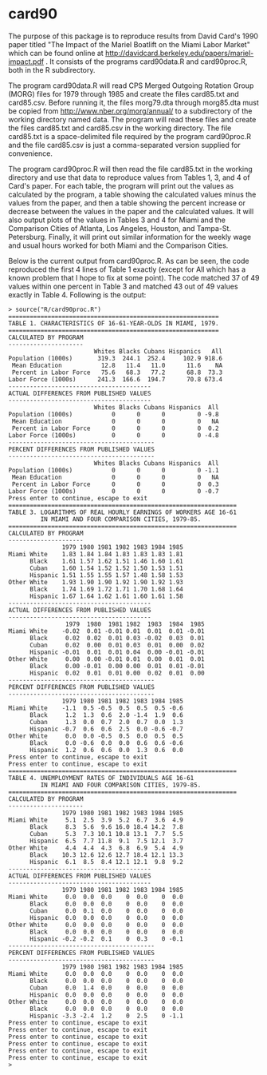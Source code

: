 # card90

The purpose of this package is to reproduce results from David Card's 1990 paper titled "The Impact of the Mariel Boatlift on the Miami Labor Market" which can be found online at http://davidcard.berkeley.edu/papers/mariel-impact.pdf .  It consists of the programs card90data.R and card90proc.R, both in the R subdirectory.

The program card90data.R will read CPS Merged Outgoing Rotation Group (MORG) files for 1979 through 1985 and create the files card85.txt and card85.csv.  Before running it, the files morg79.dta through morg85.dta must be copied from http://www.nber.org/morg/annual/ to a subdirectory of the working directory named data.  The program will read these files and create the files card85.txt and card85.csv  in the working directory.  The file card85.txt is a space-delimited file required by the program card90proc.R and the file card85.csv is just a comma-separated version supplied for convenience.

The program card90proc.R will then read the file card85.txt in the working directory and use that data to reproduce values from Tables 1, 3, and 4 of Card's paper.  For each table, the program will print out the values as calculated by the program, a table showing the calculated values minus the values from the paper, and then a table showing the percent increase or decrease between the values in the paper and the calculated values.  It will also output plots of the values in Tables 3 and 4 for Miami and the Comparison Cities of Atlanta, Los Angeles, Houston, and Tampa-St. Petersburg.  Finally, it will print out similar information for the weekly wage and usual hours worked for both Miami and the Comparison Cities.

Below is the current output from card90proc.R.  As can be seen, the code reproduced the first 4 lines of Table 1 exactly (except for All which has a known problem that I hope to fix at some point).  The code matched 37 of 49 values within one percent in Table 3 and matched 43 out of 49 values exactly in Table 4.  Following is the output:

```
> source("R/card90proc.R")
===========================================================
TABLE 1. CHARACTERISTICS OF 16-61-YEAR-OLDS IN MIAMI, 1979.
===========================================================
CALCULATED BY PROGRAM
---------------------
                        Whites Blacks Cubans Hispanics   All
Population (1000s)       319.3  244.1  252.4     102.9 918.6
 Mean Education           12.8   11.4   11.0      11.6    NA
 Percent in Labor Force   75.6   68.3   77.2      68.8  73.3
Labor Force (1000s)      241.3  166.6  194.7      70.8 673.4
----------------------------------------
ACTUAL DIFFERENCES FROM PUBLISHED VALUES
----------------------------------------
                        Whites Blacks Cubans Hispanics  All
Population (1000s)           0      0      0         0 -9.8
 Mean Education              0      0      0         0   NA
 Percent in Labor Force      0      0      0         0  0.2
Labor Force (1000s)          0      0      0         0 -4.8
-----------------------------------------
PERCENT DIFFERENCES FROM PUBLISHED VALUES
-----------------------------------------
                        Whites Blacks Cubans Hispanics  All
Population (1000s)           0      0      0         0 -1.1
 Mean Education              0      0      0         0   NA
 Percent in Labor Force      0      0      0         0  0.3
Labor Force (1000s)          0      0      0         0 -0.7
Press enter to continue, escape to exit
================================================================
TABLE 3. LOGARITHMS OF REAL HOURLY EARNINGS OF WORKERS AGE 16-61
         IN MIAMI AND FOUR COMPARISON CITIES, 1979-85.
================================================================
CALCULATED BY PROGRAM
---------------------
               1979 1980 1981 1982 1983 1984 1985
Miami White    1.83 1.84 1.84 1.83 1.83 1.83 1.81
      Black    1.61 1.57 1.62 1.51 1.46 1.60 1.61
      Cuban    1.60 1.54 1.52 1.52 1.50 1.53 1.51
      Hispanic 1.51 1.55 1.55 1.57 1.48 1.58 1.53
Other White    1.93 1.90 1.90 1.92 1.90 1.92 1.93
      Black    1.74 1.69 1.72 1.71 1.70 1.68 1.64
      Hispanic 1.67 1.64 1.62 1.61 1.60 1.61 1.58
----------------------------------------
ACTUAL DIFFERENCES FROM PUBLISHED VALUES
----------------------------------------
                1979  1980  1981 1982  1983  1984  1985
Miami White    -0.02  0.01 -0.01 0.01  0.01  0.01 -0.01
      Black     0.02  0.02  0.01 0.03 -0.02  0.03  0.01
      Cuban     0.02  0.00  0.01 0.03  0.01  0.00  0.02
      Hispanic -0.01  0.01  0.01 0.04  0.00 -0.01 -0.01
Other White     0.00  0.00 -0.01 0.01  0.00  0.01  0.01
      Black     0.00 -0.01  0.00 0.00  0.01  0.01 -0.01
      Hispanic  0.02  0.01  0.01 0.00  0.02  0.01  0.00
-----------------------------------------
PERCENT DIFFERENCES FROM PUBLISHED VALUES
-----------------------------------------
               1979 1980 1981 1982 1983 1984 1985
Miami White    -1.1  0.5 -0.5  0.5  0.5  0.5 -0.6
      Black     1.2  1.3  0.6  2.0 -1.4  1.9  0.6
      Cuban     1.3  0.0  0.7  2.0  0.7  0.0  1.3
      Hispanic -0.7  0.6  0.6  2.5  0.0 -0.6 -0.7
Other White     0.0  0.0 -0.5  0.5  0.0  0.5  0.5
      Black     0.0 -0.6  0.0  0.0  0.6  0.6 -0.6
      Hispanic  1.2  0.6  0.6  0.0  1.3  0.6  0.0
Press enter to continue, escape to exit
Press enter to continue, escape to exit
================================================================
TABLE 4. UNEMPLOYMENT RATES OF INDIVIDUALS AGE 16-61
         IN MIAMI AND FOUR COMPARISON CITIES, 1979-85.
================================================================
CALCULATED BY PROGRAM
---------------------
               1979 1980 1981 1982 1983 1984 1985
Miami White     5.1  2.5  3.9  5.2  6.7  3.6  4.9
      Black     8.3  5.6  9.6 16.0 18.4 14.2  7.8
      Cuban     5.3  7.3 10.1 10.8 13.1  7.7  5.5
      Hispanic  6.5  7.7 11.8  9.1  7.5 12.1  3.7
Other White     4.4  4.4  4.3  6.8  6.9  5.4  4.9
      Black    10.3 12.6 12.6 12.7 18.4 12.1 13.3
      Hispanic  6.1  8.5  8.4 12.1 12.1  9.8  9.2
----------------------------------------
ACTUAL DIFFERENCES FROM PUBLISHED VALUES
----------------------------------------
               1979 1980 1981 1982 1983 1984 1985
Miami White     0.0  0.0  0.0    0  0.0    0  0.0
      Black     0.0  0.0  0.0    0  0.0    0  0.0
      Cuban     0.0  0.1  0.0    0  0.0    0  0.0
      Hispanic  0.0  0.0  0.0    0  0.0    0  0.0
Other White     0.0  0.0  0.0    0  0.0    0  0.0
      Black     0.0  0.0  0.0    0  0.0    0  0.0
      Hispanic -0.2 -0.2  0.1    0  0.3    0 -0.1
-----------------------------------------
PERCENT DIFFERENCES FROM PUBLISHED VALUES
-----------------------------------------
               1979 1980 1981 1982 1983 1984 1985
Miami White     0.0  0.0  0.0    0  0.0    0  0.0
      Black     0.0  0.0  0.0    0  0.0    0  0.0
      Cuban     0.0  1.4  0.0    0  0.0    0  0.0
      Hispanic  0.0  0.0  0.0    0  0.0    0  0.0
Other White     0.0  0.0  0.0    0  0.0    0  0.0
      Black     0.0  0.0  0.0    0  0.0    0  0.0
      Hispanic -3.3 -2.4  1.2    0  2.5    0 -1.1
Press enter to continue, escape to exit
Press enter to continue, escape to exit
Press enter to continue, escape to exit
Press enter to continue, escape to exit
Press enter to continue, escape to exit
Press enter to continue, escape to exit
>
```